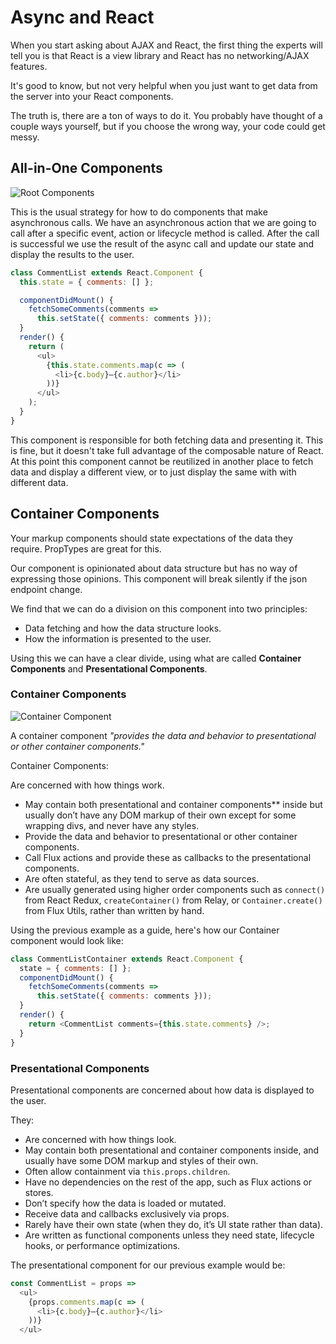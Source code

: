 # Async and React

When you start asking about AJAX and React, the first thing the experts will tell you is that React is a view library and React has no networking/AJAX features.

It's good to know, but not very helpful when you just want to get data from the server into your React components.

The truth is, there are a ton of ways to do it. You probably have thought of a couple ways yourself, but if you choose the wrong way, your code could get messy.

## All-in-One Components

![Root Components](https://www.javascriptstuff.com/static/root-component-1fa553fabd4565dc7b609e96b03600b9-15c43.png)

This is the usual strategy for how to do components that make asynchronous calls. We have an asynchronous action that we are going to call after a specific event, action or lifecycle method is called.
After the call is successful we use the result of the async call and update our state and display the results to the user.


```javascript
class CommentList extends React.Component {
  this.state = { comments: [] };

  componentDidMount() {
    fetchSomeComments(comments =>
      this.setState({ comments: comments }));
  }
  render() {
    return (
      <ul>
        {this.state.comments.map(c => (
          <li>{c.body}—{c.author}</li>
        ))}
      </ul>
    );
  }
}
```

This component is responsible for both fetching data and presenting it. This is fine, but it doesn't take full advantage of the composable nature of React. At this point this component cannot be reutilized in another place to fetch data and display a different view, or to just display the same with with different data.

## Container Components

Your markup components should state expectations of the data they require. PropTypes are great for this.

Our component is opinionated about data structure but has no way of expressing those opinions. This component will break silently if the json endpoint change.

We find that we can do a division on this component into two principles:

- Data fetching and how the data structure looks.
- How the information is presented to the user.

Using this we can have a clear divide, using what are called __Container Components__ and __Presentational Components__.

### Container Components

![Container Component](https://www.javascriptstuff.com/static/container-components-c6a751e5d87e77850812d8ed915f1755-7dd21.png)

A container component _"provides the data and behavior to presentational or other container components."_

Container Components:

Are concerned with how things work.
- May contain both presentational and container components** inside but usually don’t have any DOM markup of their own except for some wrapping divs, and never have any styles.
- Provide the data and behavior to presentational or other container components.
- Call Flux actions and provide these as callbacks to the presentational components.
- Are often stateful, as they tend to serve as data sources.
- Are usually generated using higher order components such as `connect()` from React Redux, `createContainer()` from Relay, or `Container.create()` from Flux Utils, rather than written by hand.

Using the previous example as a guide, here's how our Container component would look like:

```javascript
class CommentListContainer extends React.Component {
  state = { comments: [] };
  componentDidMount() {
    fetchSomeComments(comments =>
      this.setState({ comments: comments }));
  }
  render() {
    return <CommentList comments={this.state.comments} />;
  }
}
```

### Presentational Components

Presentational components are concerned about how data is displayed to the user.

They:

- Are concerned with how things look.
- May contain both presentational and container components inside, and usually have some DOM markup and styles of their own.
- Often allow containment via `this.props.children`.
- Have no dependencies on the rest of the app, such as Flux actions or stores.
- Don’t specify how the data is loaded or mutated.
- Receive data and callbacks exclusively via props.
- Rarely have their own state (when they do, it’s UI state rather than data).
- Are written as functional components unless they need state, lifecycle hooks, or performance optimizations.

The presentational component for our previous example would be:

```javascript
const CommentList = props =>
  <ul>
    {props.comments.map(c => (
      <li>{c.body}—{c.author}</li>
    ))}
  </ul>
```
